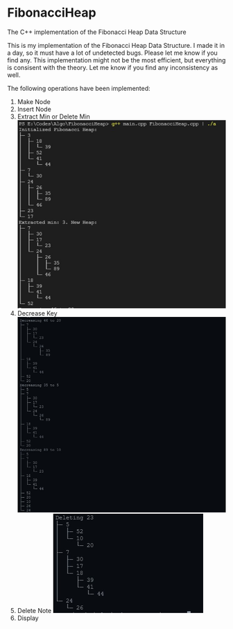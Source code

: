 # FibonacciHeap
 The C++ implementation of the Fibonacci Heap Data Structure

This is my implementation of the Fibonacci Heap Data Structure.
I made it in a day, so it must have a lot of undetected bugs. Please let me know if you find any.
This implementation might not be the most efficient, but everything is consisent with the theory.
Let me know if you find any inconsistency as well.

The following operations have been implemented:
1) Make Node
2) Insert Node
3) Extract Min or Delete Min
![alt text](https://raw.githubusercontent.com/XxSYDxX/FibonacciHeap/main/screenshots/Display%20%26%20Extract%20Min.jpg)
4) Decrease Key
![alt text](https://raw.githubusercontent.com/XxSYDxX/FibonacciHeap/main/screenshots/Decrease%20Key.jpg)
5) Delete Note
![alt text](https://raw.githubusercontent.com/XxSYDxX/FibonacciHeap/main/screenshots/Delete%20Node.jpg)
6) Display
